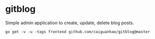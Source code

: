 # gitblog

Simple admin application to create, update, delete blog posts.

```
go get -v -u -tags frontend github.com/caiguanhao/gitblog@master
```
